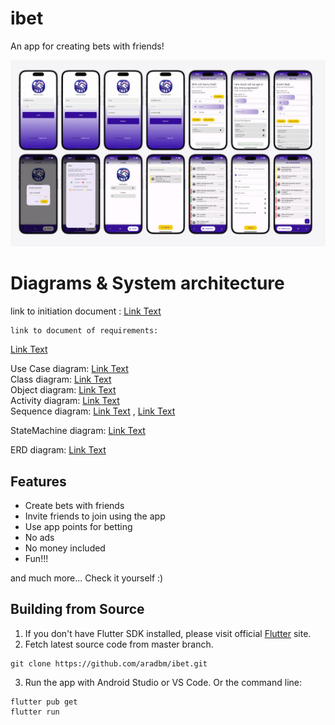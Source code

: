 # ibet

An app for creating bets with friends!



![alt text](ScreenShots/app.png)

# Diagrams & System architecture
link to initiation document :
[Link Text](docs/initiationDocument.pdf)

    link to document of requirements: 
[Link Text](docs/Document_ofRequirements.pdf)

Use Case diagram:
[Link Text](docs/UseCaes.png)  
Class diagram:
[Link Text](docs/ClassDiagram.png)  
Object diagram:
[Link Text](docs/ObjectDiagram.png)  
Activity diagram:
[Link Text](docs/Activity.png)  
Sequence diagram:
[Link Text](docs/Sequence1.png) , [Link Text](docs/Sequence2.png)  

StateMachine diagram:
[Link Text](docs/StateMachine.png) 

ERD diagram:
[Link Text](docs/ERD.png) 

## Features

- Create bets with friends
- Invite friends to join using the app
- Use app points for betting
- No ads
- No money included
- Fun!!!

and much more...
Check it yourself :)

## Building from Source

1. If you don't have Flutter SDK installed, please visit official [Flutter](https://flutter.dev/) site.
2. Fetch latest source code from master branch.

```
git clone https://github.com/aradbm/ibet.git
```

3. Run the app with Android Studio or VS Code. Or the command line:

```
flutter pub get
flutter run
```



